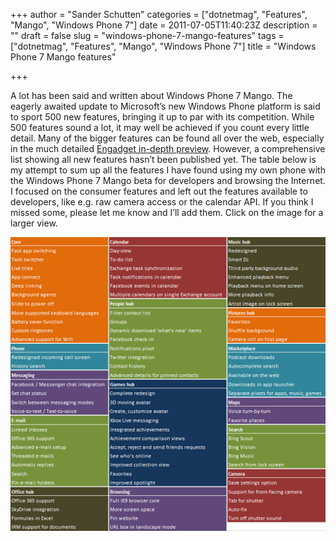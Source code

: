 +++
author = "Sander Schutten"
categories = ["dotnetmag", "Features", "Mango", "Windows Phone 7"]
date = 2011-07-05T11:40:23Z
description = ""
draft = false
slug = "windows-phone-7-mango-features"
tags = ["dotnetmag", "Features", "Mango", "Windows Phone 7"]
title = "Windows Phone 7 Mango features"

+++


A lot has been said and written about Windows Phone 7 Mango. The eagerly awaited update to Microsoft’s new Windows Phone platform is said to sport 500 new features, bringing it up to par with its competition. While 500 features sound a lot, it may well be achieved if you count every little detail. Many of the bigger features can be found all over the web, especially in the much detailed [Engadget in-depth preview](http://www.engadget.com/2011/06/27/windows-phone-7-5-mango-in-depth-preview-video/). However, a comprehensive list showing all new features hasn’t been published yet. The table below is my attempt to sum up all the features I have found using my own phone with the Windows Phone 7 Mango beta for developers and browsing the Internet. I focused on the consumer features and left out the features available to developers, like e.g. raw camera access or the calendar API. If you think I missed some, please let me know and I’ll add them. Click on the image for a larger view.

[![image](/images/image_thumb2.png "image")](/images/image2.png)


